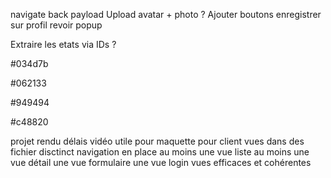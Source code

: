 navigate back payload
Upload avatar + photo ?
Ajouter boutons enregistrer sur profil
revoir popup

Extraire les etats via IDs ?

#034d7b

#062133

#949494

#c48820

projet rendu délais
vidéo utile pour maquette pour client
vues dans des fichier disctinct
navigation en place
au moins une vue liste
au moins une vue détail
une vue formulaire
une vue login
vues efficaces et cohérentes
